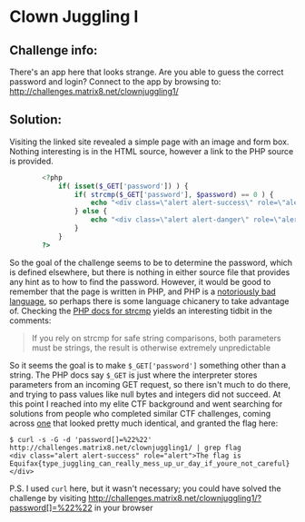 Clown Juggling I
================

## Challenge info:

There's an app here that looks strange. Are you able to guess the correct password and login?
Connect to the app by browsing to: http://challenges.matrix8.net/clownjuggling1/

## Solution:

Visiting the linked site revealed a simple page with an image and form box. Nothing interesting is in the HTML source, however a link to the PHP source is provided.
```php
		<?php
			if( isset($_GET['password']) ) {
				if( strcmp($_GET['password'], $password) == 0 ) {
					echo "<div class=\"alert alert-success\" role=\"alert\">The flag is " . $flag . "</div>";
				} else {
					echo "<div class=\"alert alert-danger\" role=\"alert\">Invalid Password</div>";
				}
			}
		?>
```
So the goal of the challenge seems to be to determine the password, which is defined elsewhere, but there is nothing in either source file that provides any hint as to how to find the password. However, it would be good to remember that the page is written in PHP, and PHP is a [notoriously bad language](https://eev.ee/blog/2012/04/09/php-a-fractal-of-bad-design/), so perhaps there is some language chicanery to take advantage of.
Checking the [PHP docs for strcmp](https://www.php.net/manual/en/function.strcmp.php) yields an interesting tidbit in the comments:
> If you rely on strcmp for safe string comparisons, both parameters must be strings, the result is otherwise extremely unpredictable

So it seems the goal is to make `$_GET['password']` something other than a string. The PHP docs say `$_GET` is just where the interpreter stores parameters from an incoming GET request, so there isn't much to do there, and trying to pass values like null bytes and integers did not succeed.
At this point I reached into my elite CTF background and went searching for solutions from people who completed similar CTF challenges, coming across [one](https://www.doyler.net/security-not-included/bypassing-php-strcmp-abctf2016) that looked pretty much identical, and granted the flag here:
```
$ curl -s -G -d 'password[]=%22%22' http://challenges.matrix8.net/clownjuggling1/ | grep flag
<div class="alert alert-success" role="alert">The flag is Equifax{type_juggling_can_really_mess_up_ur_day_if_youre_not_careful}</div>
```
P.S. I used `curl` here, but it wasn't necessary; you could have solved the challenge by visiting http://challenges.matrix8.net/clownjuggling1/?password[]=%22%22 in your browser
